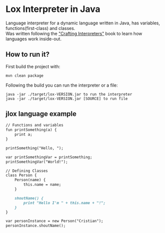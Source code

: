 # Lox Interpreter in Java
Language interpreter for a dynamic language written in Java, has variables, functions(first-class) and classes. <br/>
Was written following the ["Crafting Interpreters"](https://craftinginterpreters.com) book to learn how languages work inside-out.

## How to run it?

First build the project with: <br/>
```markdown
mvn clean package
```

Following the build you can run the interpreter or a file: <br/>
```
java -jar ./target/lox-VERSION.jar to run the interpreter
java -jar ./target/lox-VERSION.jar [SOURCE] to run file
```

## jlox language example
```markdown
// Functions and variables
fun printSomething(a) {
    print a;
}

printSomething("Hello, ");

var printSomethingVar = printSomething;
printSomethingVar("World!");

// Defining Classes
class Person {
    Person(name) {
        this.name = name;
    }

    shoutName() {
        print "Hello I'm " + this.name + "!";
    }
}

var personInstance = new Person("Cristian");
personInstance.shoutName();
```
